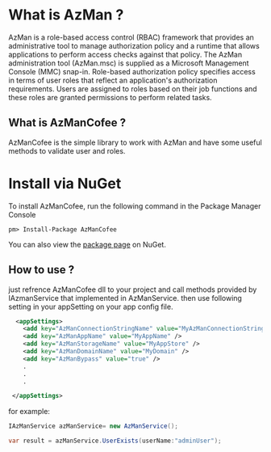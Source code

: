 # What is AzMan ?
AzMan is a role-based access control (RBAC) framework that provides an administrative tool to manage authorization policy and a runtime that allows applications to perform access checks against that policy. The AzMan administration tool (AzMan.msc) is supplied as a Microsoft Management Console (MMC) snap-in.
Role-based authorization policy specifies access in terms of user roles that reflect an application's authorization requirements. Users are assigned to roles based on their job functions and these roles are granted permissions to perform related tasks.

 What is AzManCofee ?
 --------------------
AzManCofee is the simple library to work with AzMan and have some useful methods to validate user and roles.

# Install via NuGet
To install AzManCofee, run the following command in the Package Manager Console
```code
pm> Install-Package AzManCofee
```
You can also view the [package page](https://www.nuget.org/packages/AzManCofee) on NuGet.


 How to use ?
 -------------
just refrence AzManCofee dll to your project and call methods provided by IAzmanService that implemented in AzManService.
then use following setting in your appSetting on your app config file.

```xml
  <appSettings>
    <add key="AzManConnectionStringName" value="MyAzManConnectionStringName" />
    <add key="AzManAppName" value="MyAppName" />
    <add key="AzManStorageName" value="MyAppStore" />
    <add key="AzManDomainName" value="MyDomain" />
    <add key="AzManBypass" value="true" />
	.
	.
	.

 </appSettings>
```

for example:

```c#
IAzManService azManService= new AzManService();

var result = azManService.UserExists(userName:"adminUser");
```
